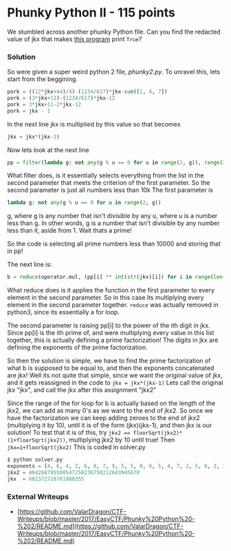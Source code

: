 # Phunky Python II - 115 points

We stumbled across another phunky Python file. Can you find the redacted value of jkx that makes [this program](https://github.com/ValarDragon/CTF-Writeups/blob/master/2017/EasyCTF/Phunky%20Python%20-%202/phunky2.py) print `True`?

### Solution


So were given a super weird python 2 file, _phunky2.py_. To unravel this, lets start from the beggining.
``` python
pork = ((12*jkx+44)/4)-(1234/617)*jkx-sum([1, 4, 7])
pork = (3*jkx+11)-(1234/617)*jkx-12
pork = 3*jkx+11-2*jkx-12
pork = jkx - 1
```
In the next line jkx is multiplied by this value so that becomes
``` python
jkx = jkx*(jkx-1)
```
Now lets look at the next line
``` python
pp = filter(lambda g: not any(g % u == 0 for u in range(2, g)), range(2, 10000))
```
What filter does, is it essentially selects everything from the list in the second parameter that meets the criterion of the first parameter.
So the second parameter is just all numbers less than 10k
The first parameter is
``` python
lambda g: not any(g % u == 0 for u in range(2, g))
```
g, where g is any number that isn't divisible by any u, where u is a number less than g.
In other words, g is a number that isn't divisible by any number less than it, aside from 1. Wait thats a prime!

So the code is selecting all prime numbers less than 10000 and storing that in pp!

The next line is:
``` python
b = reduce(operator.mul, (pp[i] ** int(str(jkx)[i]) for i in range(len(str(jkx)))))

```
What reduce does is it applies the function in the first parameter to every element in the second parameter. So in this case its multiplying every element in the second parameter together. `reduce` was actually removed in python3, since its essentially a for loop.

The second parameter is raising pp[i] to the power of the ith digit in jkx. Since pp[i] is the ith prime of, and were multiplying every value in this list together, this is actually defining a prime factorization! The digits in jkx are defining the exponents of the prime factorization.

So then the solution is simple, we have to find the prime factorization of what b is supposed to be equal to, and then the exponents concatenated are jkx! Well its not quite that simple, since we want the original value of jkx, and it gets reassigned in the code to `jkx = jkx*(jkx-1)`
Lets call the original jkx "jkx", and call the jkx after this assignment "jkx2"

Since the range of the for loop for b is actually based on the length of the jkx2, we can add as many 0's as we want to the end of jkx2. So once we have the factorization we can keep adding zeroes to the end of jkx2 (multiplying it by 10), until it is of the form (jkx)(jkx-1), and then jkx is our solution! To test that it is of this, try `jkx2 == floorSqrt(jkx2)*(1+floorSqrt(jkx2))`, multiplying jkx2 by 10 until true! Then `jkx=1+floorSqrt(jkx2)` This is coded in solver.py
``` python
$ python solver.py
exponents = [4, 6, 4, 2, 6, 8, 7, 9, 5, 5, 0, 0, 5, 4, 7, 2, 5, 0, 2, 3, 6, 7, 5, 8, 2, 1, 2, 6, 4, 3, 9, 4, 5, 6, 7]
jkx2 = 464268795500547250236758212643945670
jkx  = 681372728761980355

```

### External Writeups

* [https://github.com/ValarDragon/CTF-Writeups/blob/master/2017/EasyCTF/Phunky%20Python%20-%202/README.md](https://github.com/ValarDragon/CTF-Writeups/blob/master/2017/EasyCTF/Phunky%20Python%20-%202/README.md)

